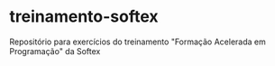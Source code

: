 # treinamento-softex
Repositório para exercícios do treinamento "Formação Acelerada em Programação" da Softex
